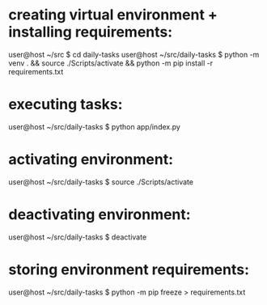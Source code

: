 # creating virtual environment + installing requirements:
user@host ~/src $ cd daily-tasks
user@host ~/src/daily-tasks $ python -m venv . && source ./Scripts/activate && python -m pip install -r requirements.txt

# executing tasks:
user@host ~/src/daily-tasks $ python app/index.py

# activating environment:
user@host ~/src/daily-tasks $ source ./Scripts/activate

# deactivating environment:
user@host ~/src/daily-tasks $ deactivate

# storing environment requirements:
user@host ~/src/daily-tasks $ python -m pip freeze > requirements.txt
